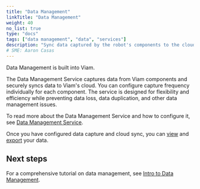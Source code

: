 ```yaml
---
title: "Data Management"
linkTitle: "Data Management"
weight: 40
no_list: true
type: "docs"
tags: ["data management", "data", "services"]
description: "Sync data captured by the robot's components to the cloud."
# SME: Aaron Casas
---
```


Data Management is built into Viam.

The Data Management Service captures data from Viam components and securely syncs data to Viam's cloud.
You can configure capture frequency individually for each component.
The service is designed for flexibility and efficiency while preventing data loss, data duplication, and other data management issues.

To read more about the Data Management Service and how to configure it, see [Data Management Service](../../services/data).

Once you have configured data capture and cloud sync, you can [view](view) and [export](export) your data.

## Next steps

For a comprehensive tutorial on data management, see [Intro to Data Management](../../tutorials/data-management-tutorial).
